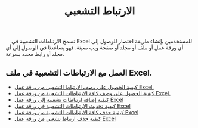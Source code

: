﻿---
title: الارتباط التشعبي
second_title: Aspose.Cells Cloud Documen
type: docs
url: /ar/hyperlinks/
aliases: [/working-with-hyperlinks/,/working-with-hyperlink/]
keywords: REST API, hyperlinks, spreadsheets, exce
description: "Cells.Cloud API لـ Excel التشغيل: العمل مع الارتباطات التشعبية على ملف Excel"
weight: 100
---
&nbsp;&nbsp;&nbsp;&nbsp;تسمح الارتباطات التشعبية في Excel للمستخدمين بإنشاء طريقة اختصار للوصول إلى أي ورقة عمل أو ملف أو مجلد أو صفحة ويب معينة. فهو يساعدنا في الوصول إلى أي مجلد أو رابط محدد بسرعة.

## العمل مع الارتباطات التشعبية في ملف Excel.

- [كيفية الحصول على وصف الارتباط التشعبي من ورقة عمل Excel.](/cells/ar/hyperlinks/get/)
- [كيفية الحصول على وصف كافة الارتباطات التشعبية من ورقة عمل Excel.](/cells/ar/hyperlinks/get-all/)
- [كيفية إضافة ارتباطات تشعبية إلى ورقة عمل Excel](/cells/ar/hyperlinks/add/)
- [كيفية تحديث الارتباطات التشعبية في ورقة عمل Excel](/cells/ar/hyperlinks/update/)
- [كيفية حذف كافة الارتباطات التشعبية من ورقة عمل Excel](/cells/ar//hyperlinks/clear/)
- [كيفية حذف ارتباط تشعبي من ورقة عمل Excel](/cells/ar//hyperlinks/delete/)

